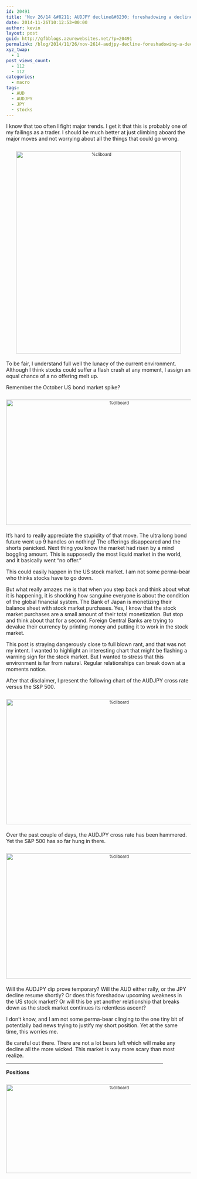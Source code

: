 ```yaml
---
id: 20491
title: 'Nov 26/14 &#8211; AUDJPY decline&#8230; foreshadowing a decline in the S&#038;P?'
date: 2014-11-26T10:12:53+00:00
author: kevin
layout: post
guid: http://gfbblogs.azurewebsites.net/?p=20491
permalink: /blog/2014/11/26/nov-2614-audjpy-decline-foreshadowing-a-decline-in-the-sp/
xyz_twap:
  - 1
post_views_count:
  - 112
  - 112
categories:
  - macro
tags:
  - AUD
  - AUDJPY
  - JPY
  - stocks
---
```

I know that too often I fight major trends. I get it that this is probably one of my failings as a trader. I should be much better at just climbing aboard the major moves and not worrying about all the things that could go wrong. 

<div style="width: image width px; font-size: 80%; text-align: center;">
  <a href="http://themacrotourist.com/pictures/Azure/BearNov2614.png"><img class="size-full wp-image-14271" style="padding-top: 1.0em;padding-bottom: 0.5em;" alt="%cliboard" src="http://themacrotourist.com/pictures/Azure/BearNov2614.png" width="450" height="552" /></a>
</div>

To be fair, I understand full well the lunacy of the current environment. Although I think stocks could suffer a flash crash at any moment, I assign an equal chance of a no offering melt up. 

Remember the October US bond market spike? 

<div style="width: image width px; font-size: 80%; text-align: center;">
  <a href="http://themacrotourist.com/pictures/Azure/BondsNov2614.png"><img class="size-full wp-image-14271" style="padding-top: 1.0em;padding-bottom: 0.5em;" alt="%cliboard" src="http://themacrotourist.com/pictures/Azure/BondsNov2614.png" width="600" height="342" /></a>
</div>

It&#8217;s hard to really appreciate the stupidity of that move. The ultra long bond future went up 9 handles on nothing! The offerings disappeared and the shorts panicked. Next thing you know the market had risen by a mind boggling amount. This is supposedly the most liquid market in the world, and it basically went &#8220;no offer.&#8221;

This could easily happen in the US stock market. I am not some perma-bear who thinks stocks have to go down.

But what really amazes me is that when you step back and think about what it is happening, it is shocking how sanguine everyone is about the condition of the global financial system. The Bank of Japan is monetizing their balance sheet with stock market purchases. Yes, I know that the stock market purchases are a small amount of their total monetization. But stop and think about that for a second. Foreign Central Banks are trying to devalue their currency by printing money and putting it to work in the stock market. 

This post is straying dangerously close to full blown rant, and that was not my intent. I wanted to highlight an interesting chart that might be flashing a warning sign for the stock market. But I wanted to stress that this environment is far from natural. Regular relationships can break down at a moments notice.

After that disclaimer, I present the following chart of the AUDJPY cross rate versus the S&P 500.

<div style="width: image width px; font-size: 80%; text-align: center;">
  <a href="http://themacrotourist.com/pictures/Azure/SPXAUDJPYNov2614.png"><img class="size-full wp-image-14271" style="padding-top: 1.0em;padding-bottom: 0.5em;" alt="%cliboard" src="http://themacrotourist.com/pictures/Azure/SPXAUDJPYNov2614.png" width="600" height="342" /></a>
</div>

Over the past couple of days, the AUDJPY cross rate has been hammered. Yet the S&P 500 has so far hung in there. 

<div style="width: image width px; font-size: 80%; text-align: center;">
  <a href="http://themacrotourist.com/pictures/Azure/SPXAUDNov2614.png"><img class="size-full wp-image-14271" style="padding-top: 1.0em;padding-bottom: 0.5em;" alt="%cliboard" src="http://themacrotourist.com/pictures/Azure/SPXAUDNov2614.png" width="600" height="342" /></a>
</div>

Will the AUDJPY dip prove temporary? Will the AUD either rally, or the JPY decline resume shortly? Or does this foreshadow upcoming weakness in the US stock market? Or will this be yet another relationship that breaks down as the stock market continues its relentless ascent?

I don&#8217;t know, and I am not some perma-bear clinging to the one tiny bit of potentially bad news trying to justify my short position. Yet at the same time, this worries me. 

Be careful out there. There are not a lot bears left which will make any decline all the more wicked. This market is way more scary than most realize.

<hr size="3" width="85%" />

**Positions**

<div style="width: image width px; font-size: 80%; text-align: center;">
  <a href="http://themacrotourist.com/pictures/Azure/PositionsNov2614.png"><img class="size-full wp-image-14271" style="padding-top: 1.0em;padding-bottom: 0.5em;" alt="%cliboard" src="http://themacrotourist.com/pictures/Azure/PositionsNov2614.png" width="600" height="242" /></a>
</div></p>